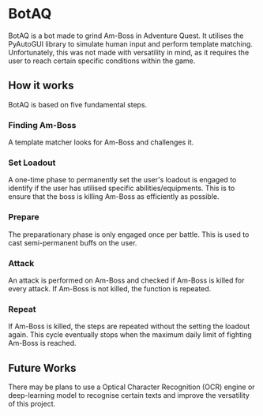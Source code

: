 # BotAQ
BotAQ is a bot made to grind Am-Boss in Adventure Quest. It utilises the PyAutoGUI library to simulate human input and perform template matching. Unfortunately, this was not made with versatility in mind, as it requires the user to reach certain specific conditions within the game. 

## How it works
BotAQ is based on five fundamental steps.

### Finding Am-Boss
A template matcher looks for Am-Boss and challenges it.

### Set Loadout
A one-time phase to permanently set the user's loadout is engaged to identify if the user has utilised specific abilities/equipments. This is to ensure that the boss is killing Am-Boss as efficiently as possible.

### Prepare
The preparationary phase is only engaged once per battle. This is used to cast semi-permanent buffs on the user.

### Attack
An attack is performed on Am-Boss and checked if Am-Boss is killed for every attack. If Am-Boss is not killed, the function is repeated.

### Repeat
If Am-Boss is killed, the steps are repeated without the setting the loadout again. This cycle eventually stops when the maximum daily limit of fighting Am-Boss is reached.

## Future Works
There may be plans to use a Optical Character Recognition (OCR) engine or deep-learning model to recognise certain texts and improve the versatility of this project.
